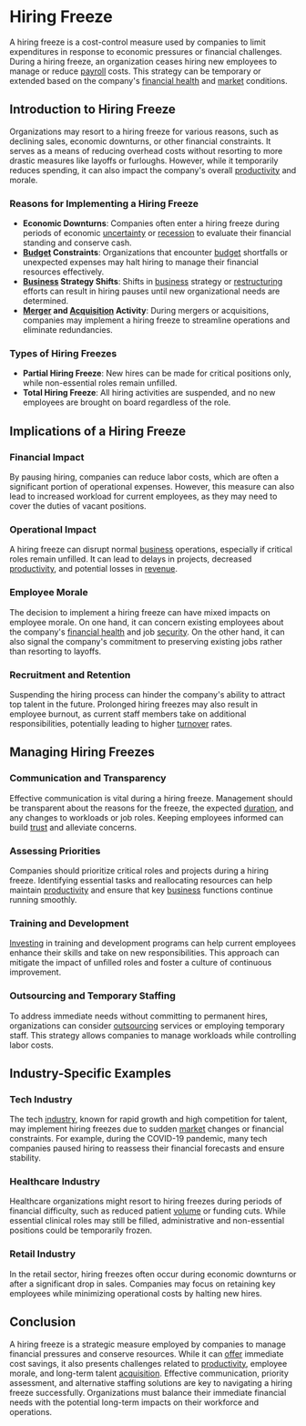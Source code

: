 # Hiring Freeze

A hiring freeze is a cost-control measure used by companies to limit expenditures in response to economic pressures or financial challenges. During a hiring freeze, an organization ceases hiring new employees to manage or reduce [payroll](../p/payroll.md) costs. This strategy can be temporary or extended based on the company's [financial health](../f/financial_health.md) and [market](../m/market.md) conditions.

## Introduction to Hiring Freeze

Organizations may resort to a hiring freeze for various reasons, such as declining sales, economic downturns, or other financial constraints. It serves as a means of reducing overhead costs without resorting to more drastic measures like layoffs or furloughs. However, while it temporarily reduces spending, it can also impact the company's overall [productivity](../p/productivity.md) and morale.

### Reasons for Implementing a Hiring Freeze

- **Economic Downturns**: Companies often enter a hiring freeze during periods of economic [uncertainty](../u/uncertainty_in_trading.md) or [recession](../r/recession.md) to evaluate their financial standing and conserve cash.
- **[Budget](../b/budget.md) Constraints**: Organizations that encounter [budget](../b/budget.md) shortfalls or unexpected expenses may halt hiring to manage their financial resources effectively.
- **[Business](../b/business.md) Strategy Shifts**: Shifts in [business](../b/business.md) strategy or [restructuring](../r/restructuring.md) efforts can result in hiring pauses until new organizational needs are determined.
- **[Merger](../m/merger.md) and [Acquisition](../a/acquisition.md) Activity**: During mergers or acquisitions, companies may implement a hiring freeze to streamline operations and eliminate redundancies.

### Types of Hiring Freezes

- **Partial Hiring Freeze**: New hires can be made for critical positions only, while non-essential roles remain unfilled.
- **Total Hiring Freeze**: All hiring activities are suspended, and no new employees are brought on board regardless of the role.

## Implications of a Hiring Freeze

### Financial Impact

By pausing hiring, companies can reduce labor costs, which are often a significant portion of operational expenses. However, this measure can also lead to increased workload for current employees, as they may need to cover the duties of vacant positions.

### Operational Impact

A hiring freeze can disrupt normal [business](../b/business.md) operations, especially if critical roles remain unfilled. It can lead to delays in projects, decreased [productivity](../p/productivity.md), and potential losses in [revenue](../r/revenue.md).

### Employee Morale

The decision to implement a hiring freeze can have mixed impacts on employee morale. On one hand, it can concern existing employees about the company's [financial health](../f/financial_health.md) and job [security](../s/security.md). On the other hand, it can also signal the company's commitment to preserving existing jobs rather than resorting to layoffs.

### Recruitment and Retention

Suspending the hiring process can hinder the company's ability to attract top talent in the future. Prolonged hiring freezes may also result in employee burnout, as current staff members take on additional responsibilities, potentially leading to higher [turnover](../t/turnover.md) rates.

## Managing Hiring Freezes

### Communication and Transparency

Effective communication is vital during a hiring freeze. Management should be transparent about the reasons for the freeze, the expected [duration](../d/duration.md), and any changes to workloads or job roles. Keeping employees informed can build [trust](../t/trust.md) and alleviate concerns.

### Assessing Priorities

Companies should prioritize critical roles and projects during a hiring freeze. Identifying essential tasks and reallocating resources can help maintain [productivity](../p/productivity.md) and ensure that key [business](../b/business.md) functions continue running smoothly.

### Training and Development

[Investing](../i/investing.md) in training and development programs can help current employees enhance their skills and take on new responsibilities. This approach can mitigate the impact of unfilled roles and foster a culture of continuous improvement.

### Outsourcing and Temporary Staffing

To address immediate needs without committing to permanent hires, organizations can consider [outsourcing](../o/outsourcing.md) services or employing temporary staff. This strategy allows companies to manage workloads while controlling labor costs.

## Industry-Specific Examples

### Tech Industry

The tech [industry](../i/industry.md), known for rapid growth and high competition for talent, may implement hiring freezes due to sudden [market](../m/market.md) changes or financial constraints. For example, during the COVID-19 pandemic, many tech companies paused hiring to reassess their financial forecasts and ensure stability.

### Healthcare Industry

Healthcare organizations might resort to hiring freezes during periods of financial difficulty, such as reduced patient [volume](../v/volume.md) or funding cuts. While essential clinical roles may still be filled, administrative and non-essential positions could be temporarily frozen.

### Retail Industry

In the retail sector, hiring freezes often occur during economic downturns or after a significant drop in sales. Companies may focus on retaining key employees while minimizing operational costs by halting new hires.

## Conclusion

A hiring freeze is a strategic measure employed by companies to manage financial pressures and conserve resources. While it can [offer](../o/offer.md) immediate cost savings, it also presents challenges related to [productivity](../p/productivity.md), employee morale, and long-term talent [acquisition](../a/acquisition.md). Effective communication, priority assessment, and alternative staffing solutions are key to navigating a hiring freeze successfully. Organizations must balance their immediate financial needs with the potential long-term impacts on their workforce and operations.